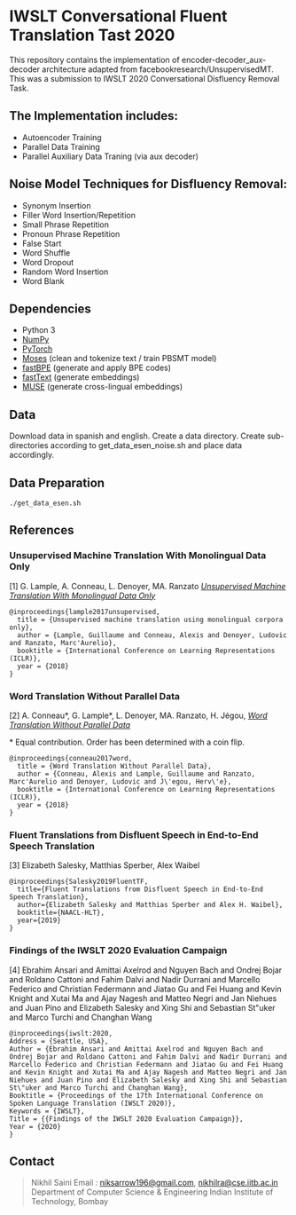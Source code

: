 
# IWSLT Conversational Fluent Translation Tast 2020
This repository contains the implementation of encoder-decoder_aux-decoder architecture adapted from facebookresearch/UnsupervisedMT. This was a submission to IWSLT 2020 Conversational Disfluency Removal Task.

## The Implementation includes:
- Autoencoder Training
- Parallel Data Training
- Parallel Auxiliary Data Traning (via aux decoder)

## Noise Model Techniques for Disfluency Removal:
- Synonym Insertion
- Filler Word Insertion/Repetition
- Small Phrase Repetition
- Pronoun Phrase Repetition
- False Start
- Word Shuffle
- Word Dropout
- Random Word Insertion
- Word Blank

## Dependencies

* Python 3
* [NumPy](http://www.numpy.org/)
* [PyTorch](http://pytorch.org/) 
* [Moses](http://www.statmt.org/moses/) (clean and tokenize text / train PBSMT model)
* [fastBPE](https://github.com/glample/fastBPE) (generate and apply BPE codes)
* [fastText](https://github.com/facebookresearch/fastText) (generate embeddings)
* [MUSE](https://github.com/facebookresearch/MUSE) (generate cross-lingual embeddings)

## Data
Download data in spanish and english. Create a data directory. Create sub-directories according to get_data_esen_noise.sh and place data accordingly. 

## Data Preparation

    ./get_data_esen.sh

## References

### Unsupervised Machine Translation With Monolingual Data Only

[1] G. Lample, A. Conneau, L. Denoyer, MA. Ranzato [*Unsupervised Machine Translation With Monolingual Data Only*](https://arxiv.org/abs/1711.00043)

```
@inproceedings{lample2017unsupervised,
  title = {Unsupervised machine translation using monolingual corpora only},
  author = {Lample, Guillaume and Conneau, Alexis and Denoyer, Ludovic and Ranzato, Marc'Aurelio},
  booktitle = {International Conference on Learning Representations (ICLR)},
  year = {2018}
}
```

### Word Translation Without Parallel Data

[2] A. Conneau\*, G. Lample\*, L. Denoyer, MA. Ranzato, H. Jégou, [*Word Translation Without Parallel Data*](https://arxiv.org/pdf/1710.04087.pdf)

\* Equal contribution. Order has been determined with a coin flip.
```
@inproceedings{conneau2017word,
  title = {Word Translation Without Parallel Data},
  author = {Conneau, Alexis and Lample, Guillaume and Ranzato, Marc'Aurelio and Denoyer, Ludovic and J\'egou, Herv\'e},
  booktitle = {International Conference on Learning Representations (ICLR)},
  year = {2018}
}
```

### Fluent Translations from Disfluent Speech in End-to-End Speech Translation

[3] Elizabeth Salesky, Matthias Sperber, Alex Waibel
```
@inproceedings{Salesky2019FluentTF,
  title={Fluent Translations from Disfluent Speech in End-to-End Speech Translation},
  author={Elizabeth Salesky and Matthias Sperber and Alex H. Waibel},
  booktitle={NAACL-HLT},
  year={2019}
}
```
### Findings of the IWSLT 2020 Evaluation Campaign

[4] Ebrahim Ansari and Amittai Axelrod and Nguyen Bach and Ondrej Bojar and Roldano Cattoni and Fahim Dalvi and Nadir Durrani and Marcello Federico and Christian Federmann and Jiatao Gu and Fei Huang and Kevin Knight and Xutai Ma and Ajay Nagesh and Matteo Negri and Jan Niehues and Juan Pino and Elizabeth Salesky and Xing Shi and Sebastian St\"uker and Marco Turchi and Changhan Wang
```
@inproceedings{iwslt:2020,  
Address = {Seattle, USA},  
Author = {Ebrahim Ansari and Amittai Axelrod and Nguyen Bach and Ondrej Bojar and Roldano Cattoni and Fahim Dalvi and Nadir Durrani and Marcello Federico and Christian Federmann and Jiatao Gu and Fei Huang and Kevin Knight and Xutai Ma and Ajay Nagesh and Matteo Negri and Jan Niehues and Juan Pino and Elizabeth Salesky and Xing Shi and Sebastian St\"uker and Marco Turchi and Changhan Wang},  
Booktitle = {Proceedings of the 17th International Conference on Spoken Language Translation (IWSLT 2020)},  
Keywords = {IWSLT},  
Title = {{Findings of the IWSLT 2020 Evaluation Campaign}},  
Year = {2020}  
}
```
## Contact

> Nikhil Saini
> Email : niksarrow196@gmail.com, nikhilra@cse.iitb.ac.in
> Department of Computer Science & Engineering 
> Indian Institute of Technology, Bombay
